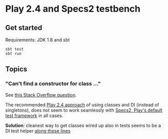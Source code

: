 

# Play 2.4 and Specs2 testbench

## Get started

Requirements: JDK 1.8 and sbt

```
sbt test
sbt run
```

## Topics

### "Can't find a constructor for class ..."

See [this Stack Overflow question](http://stackoverflow.com/q/34159857/56285).

The recommended [Play 2.4 approach](https://www.playframework.com/documentation/2.4.x/Migration24#Dependency-Injection) of using classes and DI (instead of singletons), does not seem to work seamlessly with [Specs2, Play's default test framework](https://www.playframework.com/documentation/2.4.x/ScalaTestingWithSpecs2) in all cases.

**Solution**: cleanest way to get classes wired up also in tests seems to be
a DI test helper [along these lines](test/testhelpers/Injector.scala)


